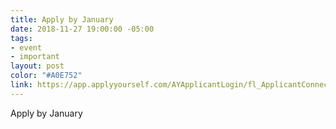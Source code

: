 ```yaml
---
title: Apply by January
date: 2018-11-27 19:00:00 -05:00
tags:
- event
- important
layout: post
color: "#A0E752"
link: https://app.applyyourself.com/AYApplicantLogin/fl_ApplicantConnectLogin.asp?id=newschool&_ga=2.43064037.1577567439.1531343203-1635439531.1489622663
---
```


Apply by January
